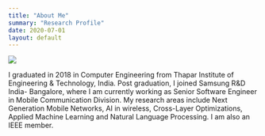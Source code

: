 ```yaml
---
title: "About Me"
summary: "Research Profile"
date: 2020-07-01
layout: default
---
```


<img id="profile-img" src="assets/images/gaurav.jpg" />

I graduated in 2018 in Computer Engineering from Thapar Institute of Engineering & Technology, India. Post  graduation, I joined Samsung R&D India- Bangalore, where I am currently working as Senior Software Engineer in Mobile Communication Division. My research areas include Next Generation Mobile Networks, AI in wireless, Cross-Layer Optimizations, Applied Machine Learning and Natural Language Processing. I am also an IEEE member.
